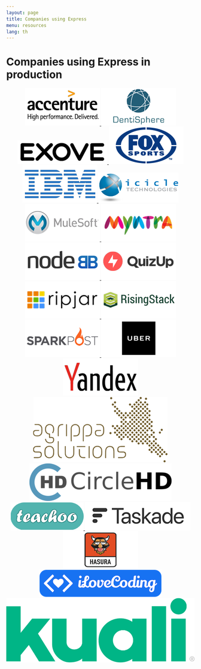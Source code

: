 ```yaml
---
layout: page
title: Companies using Express
menu: resources
lang: th
---
```


# Companies using Express in production

<div style="text-align:center;">
    <a target="_new" class="imagelink" href="http://www.accenture.com/">
      <img alt="accenture" class="memberlogo" src="/images/companies/accenture-logo.png" />
    </a>
    <a target="_new" class="imagelink" href="https://dentisphere.com/">
      <img alt="Dentisphere" class="memberlogo" src="/images/companies/denti-sphere-logo.png" />
    </a>
    <a target="_new" class="imagelink" href="http://www.exove.com/">
      <img alt="Exove" class="memberlogo" src="/images/companies/exove-logo.png" />
    </a>
    <a target="_new" class="imagelink" href="http://www.foxsports.com.au/">
      <img alt="Fox Sports Australia" class="memberlogo" src="/images/companies/fox-sports-logo.png" />
    </a>
    <a target="_new" class="imagelink" href="http://ibm.com">
      <img alt="IBM" class="memberlogo" src="/images/companies/ibm-logo.png" />
    </a>
    <a target="_new" class="imagelink" href="https://www.icicletech.com">
      <img alt="Icicle Technologies" class="memberlogo" src="/images/companies/icicle-logo.png" />
    </a>
    <a target="_new" class="imagelink" href="http://mulesoft.com">
      <img alt="Mulesoft" class="memberlogo" src="/images/companies/mulesoft-logo.png" />
    </a>
    <a target="_new" class="imagelink" href="http://www.myntra.com/">
      <img alt="Myntra" class="memberlogo" src="/images/companies/myntra-logo.png" />
    </a>
    <a target="_new" class="imagelink" href="https://nodebb.org/">
      <img alt="NodeBB" class="memberlogo" src="/images/companies/nodeBB-logo.png" />
    </a>
    <a target="_new" class="imagelink" href="http://www.quizup.com/">
      <img alt="QuizUp" class="memberlogo" src="/images/companies/quizup-logo.png" />
    </a>
    <a target="_new" class="imagelink" href="http://ripjar.com">
      <img alt="Ripjar" class="memberlogo" src="/images/companies/ripjar-logo.png" />
    </a>
    <a target="_new" class="imagelink" href="http://risingstack.com">
      <img alt="Rising Stack" class="memberlogo" src="/images/companies/risingstack-logo.png" />
    </a>
    <a target="_new" class="imagelink" href="http://www.sparkpost.com/">
      <img alt="SparkPost" class="memberlogo" src="/images/companies/sparkpost-logo.png" />
    </a>
    <a target="_new" class="imagelink" href="http://uber.com">
      <img alt="Uber" class="memberlogo" src="/images/companies/uber-logo.png" />
    </a>
    <a target="_new" class="imagelink" href="https://www.yandex.ru/">
      <img alt="Yandex" class="memberlogo" src="/images/companies/yandex-logo.png" />
    </a>
    <a target="_new" class="imagelink" href="http://www.agrippa.no/en">
      <img alt="Agrippa Solutions AS" class="memberlogo" src="/images/companies/OrgASLogo.png" />
    </a>
    <a target="_new" class="imagelink" href="https://www.circlehd.com">
      <img alt="CircleHD" class="memberlogo" src="/images/companies/circlehd-logo.png" />
    </a>
    <a target="_new" class="imagelink" href="https://www.teachoo.com">
      <img alt="CircleHD" class="memberlogo" src="/images/companies/teachoo-logo.png" />
    </a>
    <a target="_new" class="imagelink" href="https://www.taskade.com">
      <img alt="Taskade" class="memberlogo" src="/images/companies/taskade-logo.png" />
    </a>
    <a target="_new" class="imagelink" href="https://hasura.io">
      <img alt="Hasura" class="memberlogo" src="/images/companies/hasura-logo.png" />
    </a>
    <a target="_new" class="imagelink" href="https://ilovecoding.org">
      <img alt="iLoveCoding" class="memberlogo" src="/images/companies/ilovecoding-logo.png" />
    </a>
    <a target="_new" class="imagelink" href="https://www.kuali.co">
      <img alt="kuali" class="memberlogo" src="/images/companies/kuali-logo.png" />
    </a>
</div>
